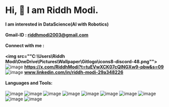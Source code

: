 # Hi, 👋 I am Riddh Modi.
**I am interested in DataScience(AI with Robotics)**
<br>
<br>
**Gmail-ID : riddhmodi2003@gmail.com**
<br>
<br>
**Connect with me :**
<br>
<br>
**<a herf="https://discord.com/channels/@me">
**<img src=""C:\Users\Riddh Modi\OneDrive\Pictures\Wallpaper\Gitlogo\icons8-discord-48.png"">**
</a>**
<br>
![image](https://github.com/Riddh2003/Riddh2003/assets/120695354/39214ba3-12cf-4f1c-875d-20f388978fcf)
**https://x.com/RiddhModi?t=tuEVwXCK07cQlNGXw9-pbw&s=09**
<br>
![image](https://github.com/Riddh2003/Riddh2003/assets/120695354/fd78d164-04e2-42a8-a308-478960b3905c)
**www.linkedin.com/in/riddh-modi-29a348226**
<br>
<br>
**Languages and Tools:**
<br>
<br>
![image](https://github.com/Riddh2003/Riddh2003/assets/120695354/50b2d411-6964-45f1-9a9d-b4c9e1153d78)
![image](https://github.com/Riddh2003/Riddh2003/assets/120695354/6bd4126e-11ee-45a2-9a9e-20d816c93f8c)
![image](https://github.com/Riddh2003/Riddh2003/assets/120695354/078aa69a-ca0c-4c28-b956-7fb19bfc404a)
![image](https://github.com/Riddh2003/Riddh2003/assets/120695354/0e929cd1-4374-4daf-a548-a61fc6692e59)
![image](https://github.com/Riddh2003/Riddh2003/assets/120695354/3b5a675e-2cfb-417e-84cc-aa0a6b4fa076)
![image](https://github.com/Riddh2003/Riddh2003/assets/120695354/9c866930-dd95-4918-b180-641fd67a4112)
![image](https://github.com/Riddh2003/Riddh2003/assets/120695354/a3174003-81cb-4dcb-991d-3a887f3dc0f1)
![image](https://github.com/Riddh2003/Riddh2003/assets/120695354/3d87924f-dacf-43bc-ab08-7fb9e4c6e5d2)
![image](https://github.com/Riddh2003/Riddh2003/assets/120695354/23e16994-9ff3-499f-9180-8750d8fbf598)
![image](https://github.com/Riddh2003/Riddh2003/assets/120695354/d5193c7d-8647-4e61-917a-44a1a5fb0a48)
